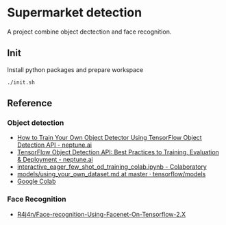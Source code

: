 # Supermarket detection

A project combine object dectection and face recognition.

## Init

Install python packages and prepare workspace
```
./init.sh
```


## Reference

### Object detection

- [How to Train Your Own Object Detector Using TensorFlow Object Detection API - neptune.ai](https://neptune.ai/blog/how-to-train-your-own-object-detector-using-tensorflow-object-detection-api)
- [TensorFlow Object Detection API: Best Practices to Training, Evaluation & Deployment - neptune.ai](https://neptune.ai/blog/tensorflow-object-detection-api-best-practices-to-training-evaluation-deployment)
- [interactive_eager_few_shot_od_training_colab.ipynb - Colaboratory](https://colab.research.google.com/github/tensorflow/models/blob/master/research/object_detection/colab_tutorials/eager_few_shot_od_training_tf2_colab.ipynb)
- [models/using_your_own_dataset.md at master · tensorflow/models](https://github.com/tensorflow/models/blob/master/research/object_detection/g3doc/using_your_own_dataset.md)
- [Google Colab](https://colab.research.google.com/github/voxel51/fiftyone/blob/v0.13.3/docs/source/tutorials/evaluate_detections.ipynb)

### Face Recognition

- [R4j4n/Face-recognition-Using-Facenet-On-Tensorflow-2.X](https://github.com/R4j4n/Face-recognition-Using-Facenet-On-Tensorflow-2.X)
